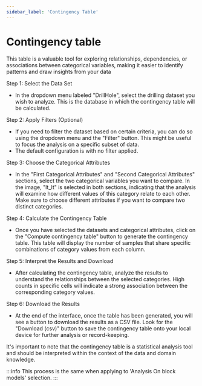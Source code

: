```yaml
---
sidebar_label: 'Contingency Table'
---
```


# **Contingency table**

This table is a valuable tool for exploring relationships, dependencies, or associations between categorical variables, making it easier to identify patterns and draw insights from your data

Step 1: Select the Data Set

* In the dropdown menu labeled "DrillHole", select the drilling dataset you wish to analyze. This is the database in which the contingency table will be calculated.

Step 2: Apply Filters (Optional)

* If you need to filter the dataset based on certain criteria, you can do so using the dropdown menu and the "Filter" button. This might be useful to focus the analysis on a specific subset of data.  
* The default configuration is with no filter applied.

Step 3: Choose the Categorical Attributes

* In the "First Categorical Attributes" and "Second Categorical Attributes" sections, select the two categorical variables you want to compare. In the image, "lt\_lt" is selected in both sections, indicating that the analysis will examine how different values of this category relate to each other. Make sure to choose different attributes if you want to compare two distinct categories.

Step 4: Calculate the Contingency Table

* Once you have selected the datasets and categorical attributes, click on the "Compute contingency table" button to generate the contingency table. This table will display the number of samples that share specific combinations of category values from each column.

Step 5: Interpret the Results and Download

* After calculating the contingency table, analyze the results to understand the relationships between the selected categories. High counts in specific cells will indicate a strong association between the corresponding category values.

Step 6: Download the Results

* At the end of the interface, once the table has been generated, you will see a button to download the results as a CSV file. Look for the "Download (csv)" button to save the contingency table onto your local device for further analysis or record-keeping.

It's important to note that the contingency table is a statistical analysis tool and should be interpreted within the context of the data and domain knowledge.

:::info
This process is the same when applying to 'Analysis On block models' selection.
:::
